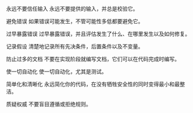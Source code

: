 永远不要信任输入
永远不要提供的输入，并总是校验它。

避免错误
如果错误可能发生，不管可能性多低都要避免它。

过早暴露错误
过早暴露错误，并且评估发生了什么、在哪里发生以及如何修复。

记录假设
清楚地记录所有先决条件，后置条件以及不变量。

防止过多的文档
不要在实现阶段就编写文档，它们可以在代码完成时编写。

使一切自动化
使一切自动化，尤其是测试。

简单化和清晰化
永远简化你的代码，在没有牺牲安全性的同时变得最小和最整洁。

质疑权威
不要盲目遵循或拒绝规则。